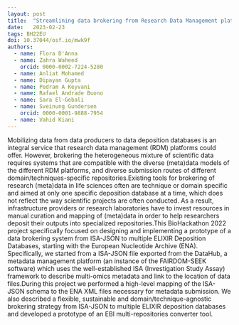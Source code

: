 ```yaml
---
layout: post
title:  "Streamlining data brokering from Research Data Management platforms to ELIXIR Repositories"
date:   2023-02-23
tags: BH22EU
doi: 10.37044/osf.io/mwk9f
authors:
  - name: Flora D'Anna
  - name: Zahra Waheed
    orcid: 0000-0002-7224-5280
  - name: Anliat Mohamed
  - name: Dipayan Gupta
  - name: Pedram A Keyvani
  - name: Rafael Andrade Buono
  - name: Sara El-Gebali
  - name: Sveinung Gundersen
    orcid: 0000-0001-9888-7954
  - name: Vahid Kiani
---
```


Mobilizing data from data producers to data deposition databases is an integral service that research data management (RDM) platforms could offer. However, brokering the heterogeneous mixture of scientific data requires systems that are compatible with the diverse (meta)data models of the different RDM platforms, and diverse submission routes of different domain/techniques-specific repositories.Existing tools for brokering of research (meta)data in life sciences often are technique or domain specific and aimed at only one specific deposition database at a time, which does not reflect the way scientific projects are often conducted. As a result, infrastructure providers or research laboratories have to invest resources in manual curation and mapping of (meta)data in order to help researchers deposit their outputs into specialized repositories.This BioHackathon 2022 project specifically focused on designing and implementing a prototype of a data brokering system from ISA-JSON to multiple ELIXIR Deposition Databases, starting with the European Nucleotide Archive (ENA). Specifically, we started from a ISA-JSON file exported from the DataHub, a metadata management platform (an instance of the FAIRDOM-SEEK software) which uses the well-established ISA (Investigation Study Assay) framework to describe multi-omics metadata and link to the location of data files.During this project we performed a high-level mapping of the ISA-JSON schema to the ENA XML files necessary for metadata submission. We also described a flexible, sustainable and domain/technique-agnostic brokering strategy from ISA-JSON to multiple ELIXIR deposition databases and developed a prototype of an EBI multi-repositories converter tool.

